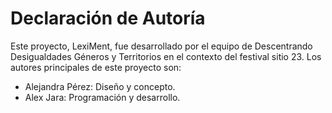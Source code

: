 # Declaración de Autoría

Este proyecto, LexiMent, fue desarrollado por el equipo de Descentrando Desigualdades Géneros y Territorios en el contexto del festival sitio 23. Los autores principales de este proyecto son:

- Alejandra Pérez: Diseño y concepto.
- Alex Jara: Programación y desarrollo.